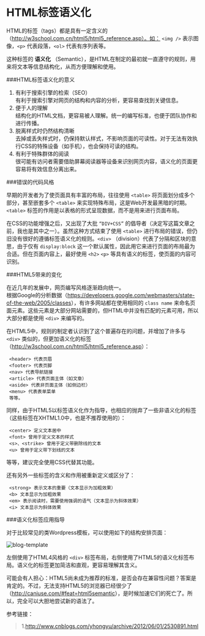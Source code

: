 HTML标签语义化
=============

HTML的标签（tags）都是具有一定含义的（http://w3school.com.cn/html5/html5_reference.asp）。如： `<img />` 表示图像，`<p>` 代表段落，`<ol>` 代表有序列表等。

这种标签的 __语义化__ （Semantic），是HTML在制定的最初就一直遵守的规则，用来将文本等信息结构化，从而方便理解和使用。

###HTML标签语义化的意义

1. 有利于搜索引擎的检索（SEO）  
有利于搜索引擎对网页的结构和内容的分析，更容易查找到关键信息。
2. 便于人的理解  
结构化的HTML文档，更容易被人理解。统一的编写标准，也便于团队协作和进行传播。
3. 脱离样式时仍然结构清晰  
去掉或丢失样式时，仍保持默认样式，不影响页面的可读性。对于无法有效执行CSS的特殊设备（如手机），也会保持可读的结构。
4. 有利于特殊群体的阅读  
很可能有访问者需要借助屏幕阅读器等设备来识别网页内容，语义化的页面更容易将有效信息分离出来。

###错误的代码风格

早期的开发者为了使页面具有丰富的布局，往往使用 `<table>` 将页面划分成多个部分，甚至嵌套多个 `<table>` 来实现特殊布局，这是Web开发最黑暗的时期。`<table>` 标签的作用是以表格的形式呈现数据，而不是用来进行页面布局。

在CSS的功能增强之后，又出现了大批 `“DIV+CSS”` 的倡导者（决定写这篇文章之前，我也是其中之一）。虽然这种方式结束了使用 `<table>` 进行布局的错误，但仍旧没有很好的遵循标签语义化的规则。`<div>` （division）代表了分隔和区块的意思，由于仅有 `display:block` 这一个默认属性，因此用它来进行页面的布局最为合适。但在页面内容上，最好使用 `<h2>` `<p>` 等具有语义的标签，使页面的内容可识别。

###HTML5带来的变化

在近几年的发展中，网页编写风格逐渐趋向统一。  
根据Google的分析数据（<https://developers.google.com/webmasters/state-of-the-web/2005/classes>），有许多网站都在使用相同的 `class name` 来命名页面元素。这些元素是大部分网站需要的，但HTML中并没有匹配的元素可用，所以大部分都是使用 `<div>` 来编写的。

在HTML5中，规则的制定者认识到了这个普遍存在的问题，并增加了许多与 `<div>` 类似的，但更加语义化的标签（<http://w3school.com.cn/html5/html5_reference.asp>）：

     <header> 代表页眉
     <footer> 代表页脚
     <nav> 代表导航链接
     <article> 代表页面主体（如文章）
     <aside> 代表非页面主体（如侧边栏）
     <menu> 代表表单菜单
     等等。

同样，由于HTML5以标签语义化作为指导，也相应的抛弃了一些非语义化的标签（这些标签在XHTML1.0中，也是不推荐使用的）：

     <center> 定义文本居中
     <font> 曾用于定义文本的样式
     <s>、<strike> 曾用于定义带删除线的文本
     <u> 曾用于定义带下划线的文本

等等，建议完全使用CSS代替其功能。

还有另外一些标签的含义和作用被重新定义或区分了：

     <strong> 表示文本的重要（文本显示为加粗效果）
     <b> 文本显示为加粗效果
     <em> 表示阅读时，需要使用强调的语气（文本显示为斜体效果）
     <i> 文本显示为斜体效果

###语义化标签应用指导

对于比较常见的类Wordpress模板，可以使用如下的结构安排页面：

![blog-template](/images/html-semantic-blog-template.png "Wordpress HTML5 模板")

左侧使用了HTML4风格的 `<div>` 标签布局，右侧使用了HTML5的语义化标签布局。语义化的标签更加简洁和直观，更容易理解其含义。

可能会有人担心：HTML5尚未成为推荐的标准，是否会存在兼容性问题？答案是肯定的。不过，无法支持HTML5的浏览器已经很少了（<http://caniuse.com/#feat=html5semantic>），是时候加速它们的死亡了。所以，完全可以大胆地尝试新的语法了。

参考链接：

>1.<http://www.cnblogs.com/yhongyu/archive/2012/06/01/2530891.html>
